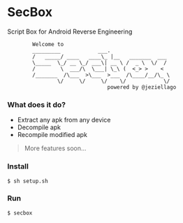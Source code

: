 # SecBox
Script Box for Android Reverse Engineering

```
        Welcome to
        _________            ___.                 
        /   _____/ ____   ____\_ |__   _______  ___
        \_____  \_/ __ \_/ ___\| __ \ /  _ \  \/  /
        /        \  ___/\  \___| \_\ (  <_> >    < 
        /_______  /\___  >\___  >___  /\____/__/\_ \
                \/     \/     \/    \/            \/
                                powered by @jeziellago
```

### What does it do?
- Extract any apk from any device
- Decompile apk
- Recompile modified apk
> More features soon...

### Install
```
$ sh setup.sh
```

### Run
```
$ secbox
```
